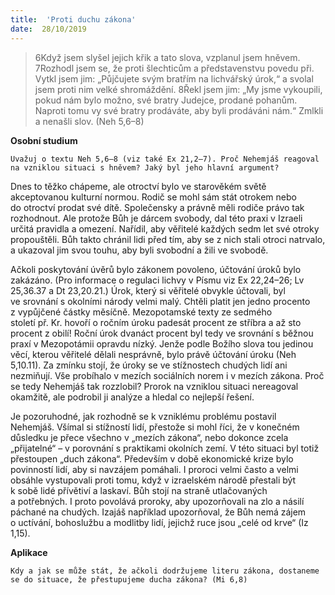 ```yaml
---
title:  'Proti duchu zákona'
date:  28/10/2019
---
```


> <p></p>
> 6Když jsem slyšel jejich křik a tato slova, vzplanul jsem hněvem. 7Rozhodl jsem se, že proti šlechticům a představenstvu povedu při. Vytkl jsem jim: „Půjčujete svým bratřím na lichvářský úrok,“ a svolal jsem proti nim velké shromáždění. 8Řekl jsem jim: „My jsme vykoupili, pokud nám bylo možno, své bratry Judejce, prodané pohanům. Naproti tomu vy své bratry prodáváte, aby byli prodáváni nám.“ Zmlkli a nenašli slov. (Neh 5,6–8)

**Osobní studium**

`Uvažuj o textu Neh 5,6–8 (viz také Ex 21,2–7). Proč Nehemjáš reagoval na vzniklou situaci s hněvem? Jaký byl jeho hlavní argument?`

Dnes to těžko chápeme, ale otroctví bylo ve starověkém světě akceptovanou kulturní normou. Rodič se mohl sám stát otrokem nebo do otroctví prodat své dítě. Společensky a právně měli rodiče právo tak rozhodnout. Ale protože Bůh je dárcem svobody, dal této praxi v Izraeli určitá pravidla a omezení. Nařídil, aby věřitelé každých sedm let své otroky propouštěli. Bůh takto chránil lidi před tím, aby se z nich stali otroci natrvalo, a ukazoval jim svou touhu, aby byli svobodní a žili ve svobodě.

Ačkoli poskytování úvěrů bylo zákonem povoleno, účtování úroků bylo zakázáno. (Pro informace o regulaci lichvy v Písmu viz Ex 22,24–26; Lv 25,36.37 a Dt 23,20.21.) Úrok, který si věřitelé obvykle účtovali, byl ve srovnání s okolními národy velmi malý. Chtěli platit jen jedno procento z vypůjčené částky měsíčně. Mezopotamské texty ze sedmého století př. Kr. hovoří o ročním úroku padesát procent ze stříbra a až sto procent z obilí! Roční úrok dvanáct procent byl tedy ve srovnání s běžnou praxí v Mezopotámii opravdu nízký. Jenže podle Božího slova tou jedinou věcí, kterou věřitelé dělali nesprávně, bylo právě účtování úroku (Neh 5,10.11). Za zmínku stojí, že úroky se ve stížnostech chudých lidí ani nezmiňují. Vše probíhalo v mezích sociálních norem i v mezích zákona. Proč se tedy Nehemjáš tak rozzlobil? Prorok na vzniklou situaci nereagoval okamžitě, ale podrobil ji analýze a hledal co nejlepší řešení.

Je pozoruhodné, jak rozhodně se k vzniklému problému postavil Nehemjáš. Všímal si stížností lidí, přestože si mohl říci, že v konečném důsledku je přece všechno v „mezích zákona“, nebo dokonce zcela „přijatelné“ – v porovnání s praktikami okolních zemí. V této situaci byl totiž přestoupen „duch zákona“. Především v době ekonomické krize bylo povinností lidí, aby si navzájem pomáhali. I proroci velmi často a velmi obsáhle vystupovali proti tomu, když v izraelském národě přestali být k sobě lidé přívětiví a laskaví. Bůh stojí na straně utlačovaných a potřebných. I proto povolává proroky, aby upozorňovali na zlo a násilí páchané na chudých. Izajáš například upozorňoval, že Bůh nemá zájem o uctívání, bohoslužbu a modlitby lidí, jejichž ruce jsou „celé od krve“ (Iz 1,15).

**Aplikace**

`Kdy a jak se může stát, že ačkoli dodržujeme literu zákona, dostaneme se do situace, že přestupujeme ducha zákona? (Mi 6,8)`